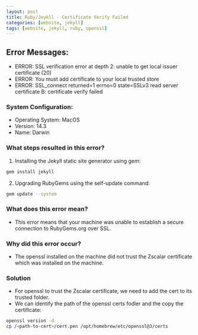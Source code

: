 ```yaml
---
layout: post
title: Ruby/Jeykll - Certificate Verify Failed
categories: [website, jekyll]
tags: [website, jekyll, ruby, openssl]
---
```


## Error Messages:
- ERROR: SSL verification error at depth 2: unable to get local issuer certificate (20)
- ERROR: You must add certificate to your local trusted store
- ERROR: SSL_connect returned=1 errno=0 state=SSLv3 read server certificate B: certificate verify failed

### System Configuration:
- Operating System: MacOS
- Version: 14.3
- Name: Darwin


### What steps resulted in this error?
1. Installing the Jekyll static site generator using gem:
```bash
gem install jekyll
```

2. Upgrading RubyGems using the self-update command:
```bash
gem update --system
```


### What does this error mean?
- This error means that your machine was unable to establish a secure connection to RubyGems.org over SSL.

### Why did this error occur?
- The openssl installed on the machine did not trust the Zscalar certificate which was installed on the machine.

### Solution
- For openssl to trust the Zscalar certificate, we need to add the cert to its trusted folder.
- We can identify the path of the openssl certs fodler and the copy the certificate:
```bash
openssl version -d
cp /<path-to-cert>/cert.pen /opt/homebrew/etc/openssl@3/certs
```



